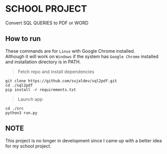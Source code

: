 # SCHOOL PROJECT

Convert SQL QUERIES to PDF or WORD

## How to run
These commands are for `Linux` with Google Chrome installed.\
Although it will work on `Windows` if the system has `Google Chrome`
installed and installation directory is in PATH.

> Fetch repo and install dependencies
```shell
git clone https://github.com/sujaldev/sql2pdf.git
cd ./sql2pdf
pip install -r requirements.txt
```
> Launch app
```shell
cd ./src
python3 run.py
```

## NOTE
This project is no longer in development
since I came up with a better idea for my school project.